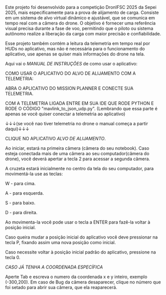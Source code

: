 Este projeto foi desenvolvido para a competição DronIFSC 2025 da Sepei 2025, mais especificamente para a prova de alijamento de carga.
Consiste em um sistema de alvo virtual dinâmico e ajustável, que se comunica em tempo real com a câmera do drone. 
O objetivo é fornecer uma referência visual precisa durante a fase de voo, permitindo que o piloto ou sistema autônomo realize a liberação da carga com maior precisão e confiabilidade.

Esse projeto também contém a leitura da telemetria em tempo real por HUDs no aplicativo, mas não é necessária para o funcionamento do aplicativo, use apenas se quiser mais informações do drone na tela.

Aqui vai o *MANUAL DE INSTRUÇÕES* de como usar o aplicativo:

COMO USAR O APLICATIVO DO ALVO DE ALIJAMENTO COM A TELEMETRIA:

ABRA O APLICATIVO DO MISSION PLANNER E CONECTE SUA TELEMETRIA. 

COM A TELEMETRIA LIGADA ENTRE EM SUA IDE QUE RODE PYTHON E RODE O CÓDIGO "mavlink_to_json_udp.py".
(Lembrando que essa parte é apenas se você quiser conectar a telemetria ao aplicativo)

↓↓↓(se você nao tiver telemetria no drone o manual começa a partir daqui)↓↓↓

CLIQUE NO APLICATIVO *ALVO DE ALIJAMENTO*.

Ao iniciar, estará na primeira câmera (câmera do seu notebook). Caso esteja conectada mais de uma câmera ao seu computador(câmera do drone), você deverá apertar a tecla 2
para acessar a segunda câmera.


A cruzeta estará inicialmente no centro da tela do seu computador, para movimentá-la use as teclas:

W - para cima.

A - para esquerda.

S - para baixo.

D - para direita.


Ao movimenta-la você pode usar o tecla a ENTER para fazê-la voltar à posição inicial. 

Caso queira mudar a posição inicial do aplicativo você deve pressionar na tecla P, fixando assim uma nova posição como inicial.

Caso necessite voltar à posição inicial padrão do aplicativo, pressione na tecla 0.

*CASO JÁ TENHA A COORDENADA ESPECÍFICA*

Aperte Tab e escreva o numero da coordenada x e y inteiro, exemplo (-300,200). 
Em caso de Bug da câmera desaparecer, clique no número que foi setado para abrir sua câmera, que ela reaparecerá.


